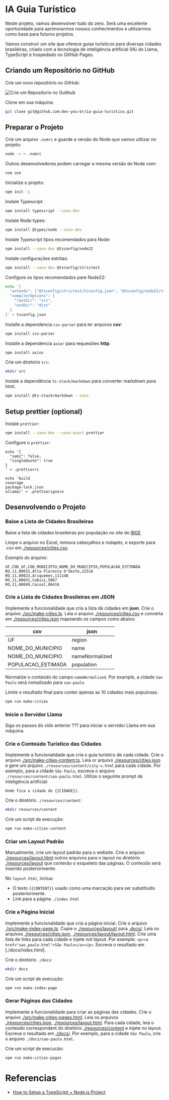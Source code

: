 # IA Guia Turístico

Neste projeto, vamos desenvolver tudo do zero. Será uma excelente oportunidade para aprimorarmos nossos conhecimentos e utilizarmos como base para futuros projetos.

Vamos construir um site que oferece guias turísticos para diversas cidades brasileiras, criado com a tecnologia de inteligência artificial (IA) do Llama, TypeScript e hospedado no GitHub Pages.

## Criando um Repositório no GitHub

Crie um novo repositório no GitHub:

![Crie um Repositorio no Guithub](./resources/create-github-repository.png)

Clone em sua máquina:

```sh
git clone git@github.com:dev-you-br/ia-guia-turistico.git
```

## Preparar o Projeto

Crie um arquivo `.nvmrc` e guarde a versão do Node que vamos utilizar no projeto:

```sh
node -v > .nvmrc
```

Outros desenvolvedores podem carregar a mesma versão do Node com:

```sh
nvm use
```

Inicialize o projeto:

```sh
npm init -y
```

Instale Typescript:

```sh
npm install typescript --save-dev
```

Instale Node types:

```sh
npm install @types/node --save-dev
```

Instale Typescript tipos recomendados para Node:

```sh
npm install --save-dev @tsconfig/node22
```

Instale configurações estritas:

```sh
npm install --save-dev @tsconfig/strictest
```

Configure os tipos recomendados pare Node22:

```sh
echo '{
  "extends": ["@tsconfig/strictest/tsconfig.json", "@tsconfig/node22/tsconfig.json"],
  "compilerOptions": {
    "rootDir": "src",
    "outDir": "dist"
  }
}' > tsconfig.json
```

Installe a dependencia `csv-parser` para ler arquivos **csv**:

```sh
npm install csv-parser
```

Installe a dependencia `axior` para requesiões **http**:

```sh
npm install axios
```

Crie um diretorio `src`:

```sh
mkdir src
```

Instale a dependência `ts-stack/markdown` para converter markdown para html.
```sh
npm install @ts-stack/markdown --save
```

## Setup prettier (optional)

Instale `prettier`:

```sh
npm install --save-dev --save-exact prettier
```

Configure o `prettier`:

```
echo '{
  "semi": false,
  "singleQuote": true
}
' > .prettierrc

echo 'build
coverage
package-lock.json
ollama/' > .prettierignore
```

## Desenvolvendo o Projeto

### Baixe a Lista de Cidades Brasileiras

Baixe a lista de cidades brasileiras por população no site do [IBGE](https://ftp.ibge.gov.br/Estimativas_de_Populacao/Estimativas_2021/)

Limpe o arquivo no Excel, remova cabeçalhos e rodapés, e exporte para .csv em [./resources/cities.csv](./resources/cities.csv).

Exemplo do arquivo:

```csv
UF,COD_UF,COD_MUNICIPIO,NOME_DO_MUNICIPIO,POPULACAO_ESTIMADA
RO,11,00015,Alta Floresta D'Oeste,22516
RO,11,00023,Ariquemes,111148
RO,11,00031,Cabixi,5067
RO,11,00049,Cacoal,86416
```

### Crie a Lista de Cidades Brasileiras em JSON

Implemente a funcionalidade que cria a lista de cidades em **json**.
Crie o arquivo [./src/make-cities.ts](./src/make-cities.ts).
Leia o arquivo [./resources/cities.csv](./resources/cities.csv) e converta em [./resources/cities.json](./resources/cities.json) mapeando os campos como abaixo:

| csv                | json           |
| ------------------ | -------------- |
| UF                 | region         |
| NOME_DO_MUNICIPIO  | name           |
| NOME_DO_MUNICIPIO  | nameNormalized |
| POPULACAO_ESTIMADA | population     |

Normalize o conteúdo do campo `nameNormalized`. Por example, a cidade `Sao Paulo` será nomalizado para `sao-paulo`.

Limite o resultado final para conter apenas as 10 cidades mais populosas.

```sh
npm run make-cities
```

### Inicie o Servidor Llama

Siga os passos do vido anterior ??? para iniciar o servidor Llama em sua máquina.

### Crie o Conteúdo Turístico das Cidades

Implemente a funcionalidade que cria o guia turístico de cada cidade.
Crie o arquivo [./src/make-cities-content.ts](./src/make-cities-content.ts).
Leia or arquivo [./resources/cities.json](./resources/cities.json) e gere um arquivo `./resources/content/city-x.html` para cada cidade.
Por exemplo, para a cidade `São Paulo`, escreva o arquivo `./resources/content/sao-paulo.html`.
Utilize o seguinte prompt de inteligência artificial:

```
Onde fica a cidade de {{CIDADE}}.
```

Crie o diretório `./resources/content`:

```sh
mkdir resources/content
```

Crie um script de execução:

```sh
npm run make-cities-content
```

### Criar um Layout Padrão

Manualmente, crie um layout padrão para o website.
Crie o arquivo [./resources/layout.html](./resources/layout.html) outros arquivos para o layout no diretório [./resources/layout](./resources/layout)
que conterão o esqueleto das páginas. O conteúdo será inserido posteriormente.

No `layout.html`, inclua:

- O texto `{{CONTENT}}` usado como uma marcação para ser substituído posteriormente.
- Link para a página `./index.html`

### Crie a Página Inicial

Implemente a funcionalidade que cria a página inicial.
Crie o arquivo [./src/make-index-page.ts](./src/make-index-page.ts).
Copie o [./resources/layout/](./resources/layout/) para [.docs/](./docs/).
Leia os arquivos
[./resources/cities.json](./resources/cities.json),
[./resources/layout/layout.html](./resources/layout/layout.html).
Crie uma lista de links para cada cidade e injete not layout. Por exemple: `<p><a href="sao_paulo.html">São Paulo</a></p>`.
Escreva o resultado em [./docs/index.html].

Crie o diretório `./docs`:

```sh
mkdir docs
```

Crie um script de execução:

```sh
npm run make-index-page
```

### Gerar Páginas das Cidades

Implemente a funcionalidade para criar as páginas das cidades.
Crie o arquivo [./src/make-cities-pages.html](./src/make-cities-pages.ts).
Leia os arquivos
[./resources/cities.json](./resources/cities.json),
[./resources/layout.html](./resources/layout.html).
Para cada cidade, leia o conteúdo correspondent do diretório [./resources/content](./resources/content/) e
injete no layout.
Escreva o resultado em [./docs/](./docs/).
Por exemplo, para a cidade `São Paulo`, crie o arquivo `./docs/sao-paulo.html`.

Crie um script de execucão:

```sh
npm run make-cities-pages
```

# Referencias

- [How to Setup a TypeScript + Node.js Project](https://khalilstemmler.com/blogs/typescript/node-starter-project/)
